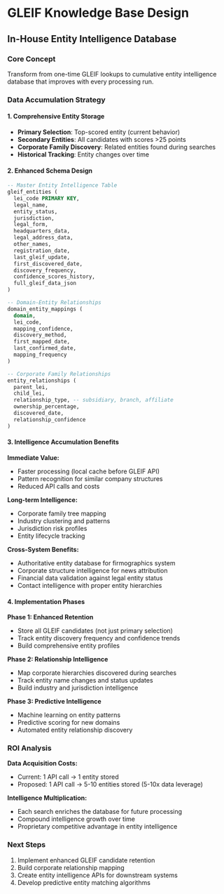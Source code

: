 # GLEIF Knowledge Base Design
## In-House Entity Intelligence Database

### Core Concept
Transform from one-time GLEIF lookups to cumulative entity intelligence database that improves with every processing run.

### Data Accumulation Strategy

#### 1. Comprehensive Entity Storage
- **Primary Selection**: Top-scored entity (current behavior)
- **Secondary Entities**: All candidates with scores >25 points
- **Corporate Family Discovery**: Related entities found during searches
- **Historical Tracking**: Entity changes over time

#### 2. Enhanced Schema Design

```sql
-- Master Entity Intelligence Table
gleif_entities (
  lei_code PRIMARY KEY,
  legal_name,
  entity_status,
  jurisdiction,
  legal_form,
  headquarters_data,
  legal_address_data,
  other_names,
  registration_date,
  last_gleif_update,
  first_discovered_date,
  discovery_frequency,
  confidence_scores_history,
  full_gleif_data_json
)

-- Domain-Entity Relationships
domain_entity_mappings (
  domain,
  lei_code,
  mapping_confidence,
  discovery_method,
  first_mapped_date,
  last_confirmed_date,
  mapping_frequency
)

-- Corporate Family Relationships
entity_relationships (
  parent_lei,
  child_lei,
  relationship_type, -- subsidiary, branch, affiliate
  ownership_percentage,
  discovered_date,
  relationship_confidence
)
```

#### 3. Intelligence Accumulation Benefits

**Immediate Value:**
- Faster processing (local cache before GLEIF API)
- Pattern recognition for similar company structures
- Reduced API calls and costs

**Long-term Intelligence:**
- Corporate family tree mapping
- Industry clustering and patterns
- Jurisdiction risk profiles
- Entity lifecycle tracking

**Cross-System Benefits:**
- Authoritative entity database for firmographics system
- Corporate structure intelligence for news attribution
- Financial data validation against legal entity status
- Contact intelligence with proper entity hierarchies

#### 4. Implementation Phases

**Phase 1: Enhanced Retention**
- Store all GLEIF candidates (not just primary selection)
- Track entity discovery frequency and confidence trends
- Build comprehensive entity profiles

**Phase 2: Relationship Intelligence**
- Map corporate hierarchies discovered during searches
- Track entity name changes and status updates
- Build industry and jurisdiction intelligence

**Phase 3: Predictive Intelligence**
- Machine learning on entity patterns
- Predictive scoring for new domains
- Automated entity relationship discovery

### ROI Analysis

**Data Acquisition Costs:**
- Current: 1 API call → 1 entity stored
- Proposed: 1 API call → 5-10 entities stored (5-10x data leverage)

**Intelligence Multiplication:**
- Each search enriches the database for future processing
- Compound intelligence growth over time
- Proprietary competitive advantage in entity intelligence

### Next Steps
1. Implement enhanced GLEIF candidate retention
2. Build corporate relationship mapping
3. Create entity intelligence APIs for downstream systems
4. Develop predictive entity matching algorithms